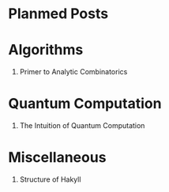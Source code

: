 Planmed Posts
===

# Algorithms
1. Primer to Analytic Combinatorics

# Quantum Computation
1. The Intuition of Quantum Computation

# Miscellaneous 
1. Structure of Hakyll
